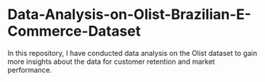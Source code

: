 # Data-Analysis-on-Olist-Brazilian-E-Commerce-Dataset
In this repository, I have conducted data analysis on the Olist dataset to gain more insights about the data for customer retention and market performance.
